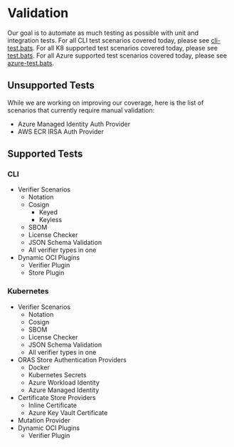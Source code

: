 # Validation
Our goal is to automate as much testing as possible with unit and integration tests. For all CLI test scenarios covered today, please see [cli-test.bats](bats/cli-test.bats). For all K8 supported test scenarios covered today, please see [test.bats](bats/test.bats). For all Azure supported test scenarios covered today, please see [azure-test.bats](bats/azure-test.bats).

## Unsupported Tests

While we are working on improving our coverage, here is the list of scenarios that currently require manual validation: 
- Azure Managed Identity Auth Provider
- AWS ECR IRSA Auth Provider

## Supported Tests

### CLI
- Verifier Scenarios
    - Notation
    - Cosign
        - Keyed
        - Keyless 
    - SBOM
    - License Checker
    - JSON Schema Validation
    - All verifier types in one
- Dynamic OCI Plugins
    - Verifier Plugin
    - Store Plugin
### Kubernetes
- Verifier Scenarios
    - Notation
    - Cosign
    - SBOM
    - License Checker
    - JSON Schema Validation
    - All verifier types in one
- ORAS Store Authentication Providers
    - Docker
    - Kubernetes Secrets
    - Azure Workload Identity
    - Azure Managed Identity
- Certificate Store Providers
    - Inline Certificate
    - Azure Key Vault Certificate
- Mutation Provider
- Dynamic OCI Plugins
    - Verifier Plugin